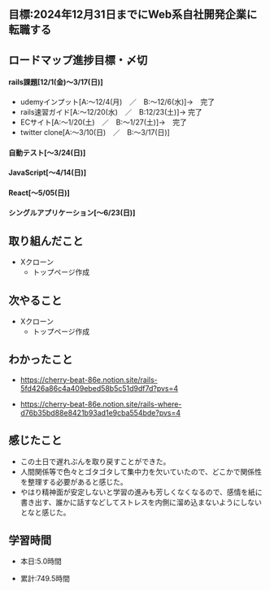 ## 目標:2024年12月31日までにWeb系自社開発企業に転職する

## ロードマップ進捗目標・〆切
#### rails課題[12/1(金)～3/17(日)]
* udemyインプット[A:～12/4(月)　／　B:～12/6(水)]→　完了
* rails速習ガイド[A:～12/20(水)　／　B:12/23(土)]→  完了
* ECサイト[A:～1/20(土)　／　B:～1/27(土)]→　完了
* twitter clone[A:～3/10(日)　／　B:～3/17(日)]

#### 自動テスト[～3/24(日)]
#### JavaScript[～4/14(日)]
#### React[～5/05(日)]
#### シングルアプリケーション[～6/23(日)]


## 取り組んだこと
- Xクローン
  - トップページ作成


## 次やること
- Xクローン
  - トップページ作成
  
## わかったこと
* https://cherry-beat-86e.notion.site/rails-5fd426a86c4a409ebed58b5c51d9df7d?pvs=4

* https://cherry-beat-86e.notion.site/rails-where-d76b35bd88e8421b93ad1e9cba554bde?pvs=4


## 感じたこと
* この土日で遅れぶんを取り戻すことができた。
* 人間関係等で色々とゴタゴタして集中力を欠いていたので、どこかで関係性を整理する必要があると感じた。
* やはり精神面が安定しないと学習の進みも芳しくなくなるので、感情を紙に書き出す、誰かに話すなどしてストレスを内側に溜め込まないようにしないとなと感じた。

## 学習時間
- 本日:5.0時間

- 累計:749.5時間
